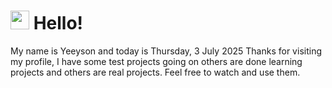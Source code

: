  <h1>
    <img src="https://emojis.slackmojis.com/emojis/images/1643510097/45343/hi.gif?1643510097" width="30"/> 
    Hello!
 </h1>
 <p>
    My name is Yeeyson and today is Thursday, 3 July 2025
    Thanks for visiting my profile, I have some test projects going on others are done learning projects and others are real projects.
    Feel free to watch and use them.
 </p>